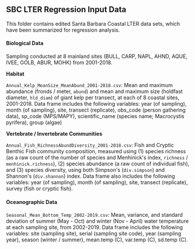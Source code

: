 ## SBC LTER Regression Input Data

This folder contains edited Santa Barbara Coastal LTER data sets, which have been summarized for regression analysis.


#### Biological Data

Sampling conducted at 8 mainland sites (BULL, CARP, NAPL, AHND, AQUE, IVEE, GOLB, ABUR, MOHK) from 2001-2018. 


**Habitat**

`Annual_Kelp_MeanSize_MeanAbund_2001-2018.csv`: Mean and maximum abundance (fronds / meter, `abund`) and mean and maximum size (holdfast diameter, `hld_diam`) of giant kelp per transect, at each of 8 coastal sites, 2001-2018. Data frame includes the following variables: year (of sampling), month (of sampling), site, transect (replicate), obs_code (person gathering data), sp_code (MPS/MAPY), scientific_name (species name; Macrocystis pyrifera), group (algae)
<br>

**Vertebrate / Invertebrate Communities**

`Annual_Fish_RichnessAbundDiversity_2001-2018.csv`: Fish and Cryptic Benthic Fish community composition, measured using (1) species richness (as a raw count of the number of species and Menhinick's index, `richness` / `menhinick.richness`), (2) species abundance (a raw count of individual fish), and (3) species diversity, using both Simpson's (`div.simpson`) and Shannon's (`div.shannon`) index. Data frame also includes the following variables: year (of sampling), month (of sampling), site, transect (replicate), survey (fish or cryptic fish).


#### Oceanographic Data

`Seasonal_Mean_Bottom_Temp_2002-2019.csv`: Mean, variance, and standard deviation of summer (May - Oct) and winter (Nov - April) water temperature at each sampling site, from 2002-2019. Data frame includes the following variables: site (sampling site), serial (sampling site code), year (sampling year), season (winter / summer), mean.temp (C), var.temp (C), sd.temp (C).



